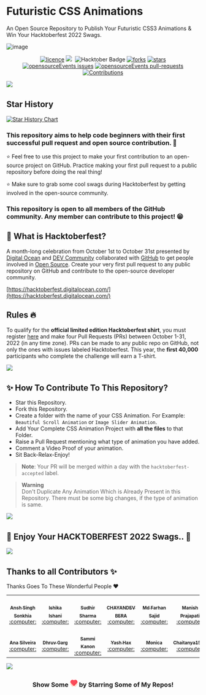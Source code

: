 # Futuristic CSS Animations
An Open Source Repository to Publish Your Futuristic CSS3 Animations & Win Your Hacktoberfest 2022 Swags.

![image](https://user-images.githubusercontent.com/70385488/192114009-0830321a-d227-4a4d-8411-6c03b54d7ce6.png)

<div align="center">

<!--[![Open Source Love](https://firstcontributions.github.io/open-source-badges/badges/open-source-v1/open-source.svg)](https://github.com/AnshSinghSonkhia/Coding-Keyboard-Shortcuts) -->
<!--<img src="https://img.shields.io/static/v1?label=%E2%AD%90&message=If%20Useful&style=style=flat&color=BC4E99" alt="Star Badge"/>-->

<a href="https://github.com/AnshSinghSonkhia/Futuristic-CSS-Animations/blob/master/LICENSE" target="blank"><img src="https://img.shields.io/github/license/AnshSinghSonkhia/Futuristic-CSS-Animations?style=flat" alt="licence"/></a>
![](https://img.shields.io/badge/-Good_First_Issue-blue?style=flat&logo=&logoColor=black)&nbsp;
<img src="https://img.shields.io/badge/Hacktoberfest-2023-blueviolet" alt="Hacktober Badge"/>
<a href="https://github.com/AnshSinghSonkhia/Futuristic-CSS-Animations/fork" target="blank"><img src="https://img.shields.io/github/forks/AnshSinghSonkhia/Futuristic-CSS-Animations?style=flat" alt="forks"/></a>
<a href="https://github.com/AnshSinghSonkhia/Futuristic-CSS-Animations/stargazers" target="blank"><img src="https://img.shields.io/github/stars/AnshSinghSonkhia/Futuristic-CSS-Animations?style=flat" alt="stars"/></a>
<a href="https://github.com/AnshSinghSonkhia/Futuristic-CSS-Animations/issues?q=is%3Aissue+" target="blank"><img src="https://img.shields.io/github/issues/AnshSinghSonkhia/Futuristic-CSS-Animations?style=flat-square" alt="opensourceEvents issues"/></a>
<a href="https://github.com/AnshSinghSonkhia/Futuristic-CSS-Animations/pulls?q=is%3Apr" target="blank"><img src="https://img.shields.io/github/issues-pr/AnshSinghSonkhia/Futuristic-CSS-Animations?style=flat-square" alt="opensourceEvents pull-requests"/></a>
<a href="https://github.com/AnshSinghSonkhia"><img src="https://img.shields.io/badge/Contributions-welcome-green.svg?style=flat&logo=github" alt="Contributions" /></a>

</div>


![](https://i.imgur.com/waxVImv.png)

## Star History

[![Star History Chart](https://api.star-history.com/svg?repos=AnshSinghSonkhia/Futuristic-CSS-Animations&type=Date)](https://star-history.com/#AnshSinghSonkhia/Futuristic-CSS-Animations&Date)



### This repository aims to help code beginners with their first successful pull request and open source contribution. :partying_face:

:star: Feel free to use this project to make your first contribution to an open-source project on GitHub. Practice making your first pull request to a public repository before doing the real thing!

:star: Make sure to grab some cool swags during Hacktoberfest by getting involved in the open-source community.

### This repository is open to all members of the GitHub community. Any member can contribute to this project! :grin:

## :thinking: What is Hacktoberfest?
A month-long celebration from October 1st to October 31st presented by [Digital Ocean](https://hacktoberfest.digitalocean.com/) and [DEV Community](https://dev.to/) collaborated with [GitHub](https://github.com/blog/2433-celebrate-open-source-this-october-with-hacktoberfest) to get people involved in [Open Source](https://github.com/open-source). Create your very first pull request to any public repository on GitHub and contribute to the open-source developer community.

[https://hacktoberfest.digitalocean.com/](https://hacktoberfest.digitalocean.com/)

## Rules :fire:
To qualify for the __official limited edition Hacktoberfest shirt__, you must register [here](https://hacktoberfest.digitalocean.com/) and make four Pull Requests (PRs) between October 1-31, 2022 (in any time zone). PRs can be made to any public repo on GitHub, not only the ones with issues labeled Hacktoberfest. This year, the __first 40,000__ participants who complete the challenge will earn a T-shirt.

![](https://i.imgur.com/waxVImv.png)


## ✨ How To Contribute To This Repository?

* Star this Repository.
* Fork this Repository.
* Create a folder with the name of your CSS Animation. For Example: `Beautiful Scroll Animation` or `Image Slider Animation`.
* Add Your Complete CSS Animation Project with <b>all the files</b> to that Folder.
* Raise a Pull Request mentioning what type of animation you have added.
* Comment a Video Proof of your animation.
* Sit Back-Relax-Enjoy! &nbsp;
> **Note**:
>Your PR will be merged within a day with the `hacktoberfest-accepted` label.

> **Warning** <br>
> Don't Duplicate Any Animation Which is Already Present in this Repository.
> There must be some big changes, if the type of animation is same.

![](https://i.imgur.com/waxVImv.png)


## 🧁 Enjoy Your HACKTOBERFEST 2022 Swags.. 👕
![](https://go.kotisdesign.com/wp-content/uploads/2020/02/digital-ocean-map.jpg)


## Thanks to all Contributors ✨

Thanks Goes To These Wonderful People ❤ <!--([emoji key](https://allcontributors.org/docs/en/emoji-key)):-->

<!-- ALL-CONTRIBUTORS-LIST:START - Do not remove or modify this section -->
<!-- prettier-ignore-start -->
<!-- markdownlint-disable -->
<table>
  <tbody>
    <tr>
      <td align="center"><a href="https://github.com/AnshSinghSonkhia"><img src="https://avatars.githubusercontent.com/u/110414565?v=4?s=100" width="100px;" alt=""/><br /><sub><b>Ansh Singh Sonkhia</b></sub><br> :computer: </a></td>
      <td align="center"><a href="https://github.com/ishani-1255"><img src="https://avatars.githubusercontent.com/u/112965737?v=4?s=100" width="100px;" alt=""/><br /><sub><b>Ishika Ishani</b></sub><br> :computer: </a></td>
      <td align="center"><a href="https://github.com/Sudhir878786"><img src="https://avatars.githubusercontent.com/u/92601949?v=4?s=100" width="100px;" alt=""/><br /><sub><b>Sudhir Sharma</b></sub><br> :computer: </a></td>
      <td align="center"><a href="https://github.com/Chayandev"><img src="https://avatars.githubusercontent.com/u/91884990?v=4?s=100" width="100px;" alt=""/><br /><sub><b>CHAYANDEV BERA</b></sub><br> :computer: </a></td>
      <td align="center"><a href="https://github.com/Farhan-2222"><img src="https://avatars.githubusercontent.com/u/87274221?v=4?s=100" width="100px;" alt=""/><br /><sub><b>Md Farhan Sajid</b></sub><br> :computer: </a></td>
      <td align="center"><a href="https://github.com/pman47"><img src="https://avatars.githubusercontent.com/u/72241422?v=4?s=100" width="100px;" alt=""/><br /><sub><b>Manish Prajapati</b></sub><br> :computer: </a></td>
    </tr>
    <td align="center"><a href="https://github.com/anasilveira9787"><img src="https://avatars.githubusercontent.com/u/93779252?v=4?s=100" width="100px;" alt=""/><br /><sub><b>Ana Silveira</b></sub><br> :computer: </a></td>
    <td align="center"><a href="https://github.com/DhruvGarg9136"><img src="https://avatars.githubusercontent.com/u/91418396?v=4?s=100" width="100px;" alt=""/><br /><sub><b>Dhruv Garg</b></sub><br> :computer: </a></td>
      <td align="center"><a href="https://github.com/SammiKanon"><img src="https://avatars.githubusercontent.com/u/115352825?v=4?s=100" width="100px;" alt=""/><br /><sub><b>Sammi Kanon</b></sub><br> :computer: </a></td>
      <td align="center"><a href="https://github.com/Yash-Hax"><img src="https://avatars.githubusercontent.com/u/75063323?v=4?s=100" width="100px;" alt=""/><br /><sub><b>Yash Hax</b></sub><br> :computer: </a></td>
      <td align="center"><a href="https://github.com/monicacodes"><img src="https://avatars.githubusercontent.com/u/102931868?v=4?s=100" width="100px;" alt=""/><br /><sub><b>Monica</b></sub><br> :computer: </a></td>
      <td align="center"><a href="https://github.com/Chaitanya1512"><img src="https://avatars.githubusercontent.com/u/56156988?v=4?s=100" width="100px;" alt=""/><br /><sub><b>Chaitanya1512</b></sub><br> :computer: </a></td>
    </tr>
  </tbody>
</table>



<!--
## Thanks to all contributors ❤

 <a href = "https://github.com/AnshSinghSonkhia/Futuristic-CSS-Animations/graphs/contributors">
   <img src = "https://contrib.rocks/image?repo=AnshSinghSonkhia/Futuristic-CSS-Animations"/>
 </a>
-->

![](https://i.imgur.com/waxVImv.png)




<div align="center">

<h3> Show Some <img src="https://github.com/AnshSinghSonkhia/AnshSinghSonkhia/blob/main/icons/love.png" title="Love" alt="Love" width="20" height="20"/> by Starring Some of My Repos! </h3>

</div>
